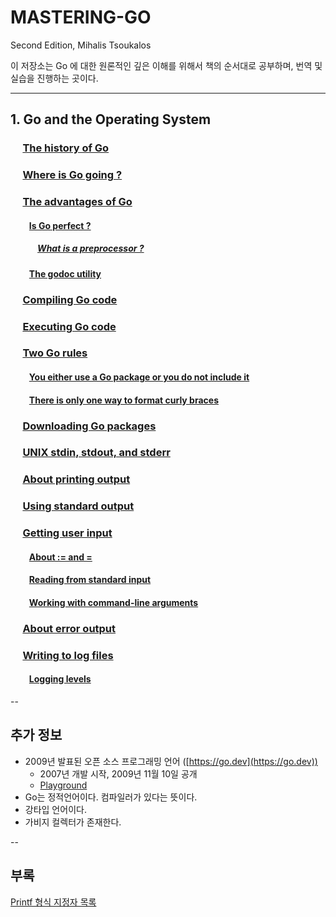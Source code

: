 # MASTERING-GO
Second Edition, Mihalis Tsoukalos

이 저장소는 Go 에 대한 원론적인 깊은 이해를 위해서 책의 순서대로 공부하며, 번역 및 실습을 진행하는 곳이다.

---

## 1. Go and the Operating System

### &nbsp;&nbsp;&nbsp;&nbsp; [The history of Go](./p36/README.md)

### &nbsp;&nbsp;&nbsp;&nbsp; [Where is Go going ?](./p37/README.md)

### &nbsp;&nbsp;&nbsp;&nbsp; [The advantages of Go](./p38/README.md)
 #### &nbsp;&nbsp;&nbsp;&nbsp;&nbsp;&nbsp;&nbsp;&nbsp; [Is Go perfect ?](./p40/README.md)
  ##### &nbsp;&nbsp;&nbsp;&nbsp;&nbsp;&nbsp;&nbsp;&nbsp;&nbsp;&nbsp;&nbsp;&nbsp; [What is a preprocessor ?](./p41/README.md)
 #### &nbsp;&nbsp;&nbsp;&nbsp;&nbsp;&nbsp;&nbsp;&nbsp; [The godoc utility](./p42/README.md)

### &nbsp;&nbsp;&nbsp;&nbsp; [Compiling Go code](./p44/README.md)

### &nbsp;&nbsp;&nbsp;&nbsp; [Executing Go code](./p46/README.md)

### &nbsp;&nbsp;&nbsp;&nbsp; [Two Go rules](./p47/README.md)
 #### &nbsp;&nbsp;&nbsp;&nbsp;&nbsp;&nbsp;&nbsp;&nbsp; [You either use a Go package or you do not include it](./p48/README.md)
 #### &nbsp;&nbsp;&nbsp;&nbsp;&nbsp;&nbsp;&nbsp;&nbsp; [There is only one way to format curly braces](./p50/README.md)

### &nbsp;&nbsp;&nbsp;&nbsp; [Downloading Go packages](./p51/README.md)

### &nbsp;&nbsp;&nbsp;&nbsp; [UNIX stdin, stdout, and stderr](./p54/README.md)

### &nbsp;&nbsp;&nbsp;&nbsp; [About printing output](./p55/README.md)

### &nbsp;&nbsp;&nbsp;&nbsp; [Using standard output](./p58/README.md)

### &nbsp;&nbsp;&nbsp;&nbsp; [Getting user input](./p60/README.md)
 #### &nbsp;&nbsp;&nbsp;&nbsp;&nbsp;&nbsp;&nbsp;&nbsp; [About := and =](./p61/README.md)
 #### &nbsp;&nbsp;&nbsp;&nbsp;&nbsp;&nbsp;&nbsp;&nbsp; [Reading from standard input](./p63/README.md)
 #### &nbsp;&nbsp;&nbsp;&nbsp;&nbsp;&nbsp;&nbsp;&nbsp; [Working with command-line arguments](./p65/README.md)

### &nbsp;&nbsp;&nbsp;&nbsp; [About error output](./p68/README.md) 

### &nbsp;&nbsp;&nbsp;&nbsp; [Writing to log files](./p71/README.md)
 #### &nbsp;&nbsp;&nbsp;&nbsp;&nbsp;&nbsp;&nbsp;&nbsp; [Logging levels](./p72/README.md)

--

## 추가 정보

* 2009년 발표된 오픈 소스 프로그래밍 언어 ([https://go.dev](https://go.dev))
  * 2007년 개발 시작, 2009년 11월 10일 공개
  * [Playground](https://go.dev/play/)
* Go는 정적언어이다. 컴파일러가 있다는 뜻이다.
* 강타입 언어이다.
* 가비지 컬렉터가 존재한다.

--

## 부록

[Printf 형식 지정자 목록](./appendix/fmt/FormatOfPrintf.md)